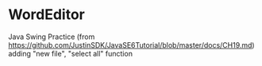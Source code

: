 # WordEditor
Java Swing Practice
(from https://github.com/JustinSDK/JavaSE6Tutorial/blob/master/docs/CH19.md)
adding "new file", "select all" function
